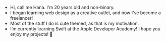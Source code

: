 - Hi, call me Hana. I'm 20 years old and non-binary. 
- I began learning web design as a creative outlet, and now I've become a freelancer!
- Most of the stuff I do is cute themed, as that is my motivation.
- I’m currently learning Swift at the Apple Developer Academy!
I hope you enjoy my projects! 🌸
